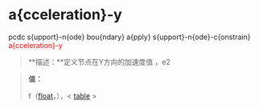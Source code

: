# a{cceleration}-y
pcdc s{upport}-n{ode} bou{ndary} a{pply} s{upport}-n{ode}-c{onstrain} <span style='color: red;'>a{cceleration}-y</span>
> **描述：**定义节点在Y方向的加速度值
，e2

> 
> **值：**
> 
> f（[float](数据类型/float/)，），< [table](数据类型/table/) >

